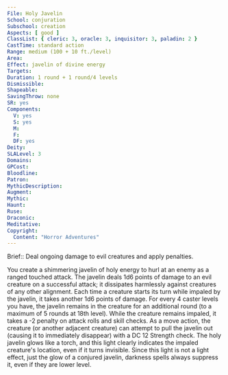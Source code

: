 ```yaml
---
File: Holy Javelin
School: conjuration
Subschool: creation
Aspects: [ good ]
ClassList: { cleric: 3, oracle: 3, inquisitor: 3, paladin: 2 }
CastTime: standard action
Range: medium (100 + 10 ft./level)
Area: 
Effect: javelin of divine energy
Targets: 
Duration: 1 round + 1 round/4 levels
Dismissible: 
Shapeable: 
SavingThrow: none
SR: yes
Components:
  V: yes
  S: yes
  M: 
  F: 
  DF: yes
Deity: 
SLALevel: 3
Domains: 
GPCost: 
Bloodline: 
Patron: 
MythicDescription: 
Augment: 
Mythic: 
Haunt: 
Ruse: 
Draconic: 
Meditative: 
Copyright:
  Content: "Horror Adventures"
---
```

Brief:: Deal ongoing damage to evil creatures and apply penalties.

You create a shimmering javelin of holy energy to hurl at an enemy as a ranged touched attack. The javelin deals 1d6 points of damage to an evil creature on a successful attack; it dissipates harmlessly against creatures of any other alignment. Each time a creature starts its turn while impaled by the javelin, it takes another 1d6 points of damage. For every 4 caster levels you have, the javelin remains in the creature for an additional round (to a maximum of 5 rounds at 18th level). While the creature remains impaled, it takes a -2 penalty on attack rolls and skill checks. As a move action, the creature (or another adjacent creature)  can attempt to pull the javelin out (causing it to immediately disappear) with a DC 12 Strength check.  The holy javelin glows like a torch, and this light clearly indicates the impaled creature's location, even if it turns invisible. Since this light is not a light effect, just the glow of a conjured javelin, darkness spells always suppress it, even if they are lower level.
